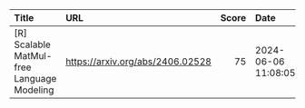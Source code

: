 | Title                                      | URL                              |   Score | Date                |
|:-------------------------------------------|:---------------------------------|--------:|:--------------------|
| [R] Scalable MatMul-free Language Modeling | https://arxiv.org/abs/2406.02528 |      75 | 2024-06-06 11:08:05 |